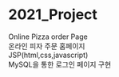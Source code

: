 # 2021_Project
Online Pizza order Page<br>
온라인 피자 주문 홈페이지<br>
JSP(html,css,javascript)<br>
MySQL을 통한 로그인 페이지 구현
